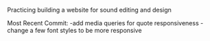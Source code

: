 Practicing building a website for sound editing and design

Most Recent Commit:
-add media queries for quote responsiveness
-change a few font styles to be more responsive